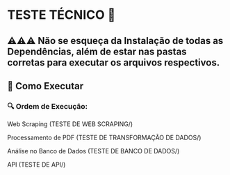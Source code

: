 # TESTE TÉCNICO 📝
## ⚠️⚠️⚠️ Não se esqueça da Instalação de todas as Dependências, além de estar nas pastas corretas para executar os arquivos respectivos.

## 🚀 Como Executar
### 🔍 Ordem de Execução:

Web Scraping (TESTE DE WEB SCRAPING/)

Processamento de PDF (TESTE DE TRANSFORMAÇÃO DE DADOS/)

Análise no Banco de Dados (TESTE DE BANCO DE DADOS/)

API (TESTE DE API/)
